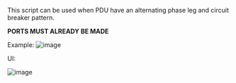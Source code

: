 This script can be used when PDU have an alternating phase leg and circuit breaker pattern.

**PORTS MUST ALREADY BE MADE**

Example:
![image](https://user-images.githubusercontent.com/36317228/228587716-4dbf93e9-ce55-4f2a-93e5-5cbf6875591f.png)


UI:

![image](https://user-images.githubusercontent.com/36317228/229138253-eaab307b-d509-4533-bb57-78fe8fff993c.png)
